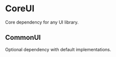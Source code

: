 # CoreUI

Core dependency for any UI library.

## CommonUI

Optional dependency with default implementations.
